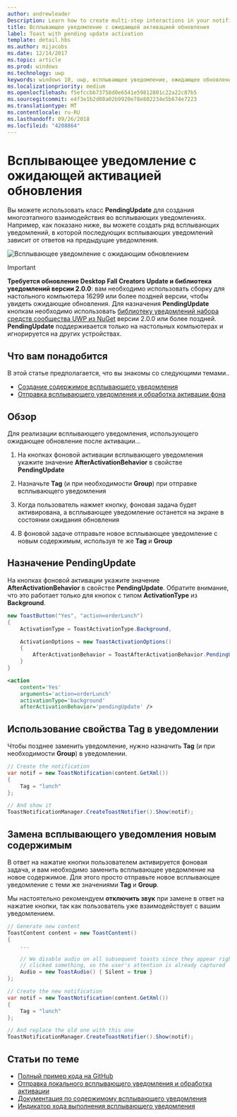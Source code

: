 ```yaml
---
author: andrewleader
Description: Learn how to create multi-step interactions in your notifications.
title: Всплывающее уведомление с ожидающей активацией обновления
label: Toast with pending update activation
template: detail.hbs
ms.author: mijacobs
ms.date: 12/14/2017
ms.topic: article
ms.prod: windows
ms.technology: uwp
keywords: windows 10, uwp, всплывающее уведомление, ожидающее обновления, pendingupdate, многоэтапное взаимодействие, многоэтапная интерактивность
ms.localizationpriority: medium
ms.openlocfilehash: f5efccbb73758d0e6541e59812801c22a22c87b5
ms.sourcegitcommit: e4f3e1b2d08a02b9920e78e802234e5b674e7223
ms.translationtype: MT
ms.contentlocale: ru-RU
ms.lasthandoff: 09/26/2018
ms.locfileid: "4208864"
---
```

# <a name="toast-with-pending-update-activation"></a>Всплывающее уведомление с ожидающей активацией обновления

Вы можете использовать класс **PendingUpdate** для создания многоэтапного взаимодействия во всплывающих уведомлениях. Например, как показано ниже, вы можете создать ряд всплывающих уведомлений, в которой последующих всплывающих уведомлений зависит от ответов на предыдущие уведомления.

![Всплывающее уведомление с ожидающим обновлением](images/toast-pendingupdate.gif)

> [!IMPORTANT]
> **Требуется обновление Desktop Fall Creators Update и библиотека уведомлений версии 2.0.0**: вам необходимо использовать сборку для настольного компьютера 16299 или более поздней версии, чтобы увидеть ожидающие обновления. Для назначения **PendingUpdate** кнопкам необходимо использовать [библиотеку уведомлений набора средств сообщества UWP из NuGet](https://www.nuget.org/packages/Microsoft.Toolkit.Uwp.Notifications/) версии 2.0.0 или более поздней. **PendingUpdate** поддерживается только на настольных компьютерах и игнорируется на других устройствах.


## <a name="prerequisites"></a>Что вам понадобится

В этой статье предполагается, что вы знакомы со следующими темами..

- [Создание содержимое всплывающего уведомления](adaptive-interactive-toasts.md)
- [Отправка всплывающего уведомления и обработка активации фона](send-local-toast.md)


## <a name="overview"></a>Обзор

Для реализации всплывающего уведомления, использующего ожидающее обновление после активации...

1. На кнопках фоновой активации всплывающего уведомления укажите значение **AfterActivationBehavior** в свойстве **PendingUpdate**

2. Назначьте **Tag** (и при необходимости **Group**) при отправке всплывающего уведомления

3. Когда пользователь нажмет кнопку, фоновая задача будет активирована, а всплывающее уведомление останется на экране в состоянии ожидания обновления

4. В фоновой задаче отправьте новое всплывающее уведомление с новым содержимым, используя те же **Tag** и **Group**


## <a name="assign-pendingupdate"></a>Назначение PendingUpdate

На кнопках фоновой активации укажите значение **AfterActivationBehavior** в свойстве **PendingUpdate**. Обратите внимание, что это работает только для кнопок с типом **ActivationType** из **Background**.

```csharp
new ToastButton("Yes", "action=orderLunch")
{
    ActivationType = ToastActivationType.Background,

    ActivationOptions = new ToastActivationOptions()
    {
        AfterActivationBehavior = ToastAfterActivationBehavior.PendingUpdate
    }
}
```

```xml
<action
    content='Yes'
    arguments='action=orderLunch'
    activationType='background'
    afterActivationBehavior='pendingUpdate' />
```


## <a name="use-a-tag-on-the-notification"></a>Использование свойства Tag в уведомлении

Чтобы позднее заменить уведомление, нужно назначить **Tag** (и при необходимости **Group**) в уведомлении.

```csharp
// Create the notification
var notif = new ToastNotification(content.GetXml())
{
    Tag = "lunch"
};

// And show it
ToastNotificationManager.CreateToastNotifier().Show(notif);
```


## <a name="replace-the-toast-with-new-content"></a>Замена всплывающего уведомления новым содержимым

В ответ на нажатие кнопки пользователем активируется фоновая задача, и вам необходимо заменить всплывающее уведомление на новое содержимое. Для этого просто отправьте новое всплывающее уведомление с теми же значениями **Tag** и **Group**.

Мы настоятельно рекомендуем **отключить звук** при замене в ответ на нажатие кнопки, так как пользователь уже взаимодействует с вашим уведомлением.

```csharp
// Generate new content
ToastContent content = new ToastContent()
{
    ...

    // We disable audio on all subsequent toasts since they appear right after the user
    // clicked something, so the user's attention is already captured
    Audio = new ToastAudio() { Silent = true }
};

// Create the new notification
var notif = new ToastNotification(content.GetXml())
{
    Tag = "lunch"
};

// And replace the old one with this one
ToastNotificationManager.CreateToastNotifier().Show(notif);
```


## <a name="related-topics"></a>Статьи по теме

- [Полный пример кода на GitHub](https://github.com/WindowsNotifications/quickstart-toast-pending-update)
- [Отправка локального всплывающего уведомления и обработка активации](send-local-toast.md)
- [Документация по содержимому всплывающего уведомления](adaptive-interactive-toasts.md)
- [Индикатор хода выполнения всплывающего уведомления](toast-progress-bar.md)